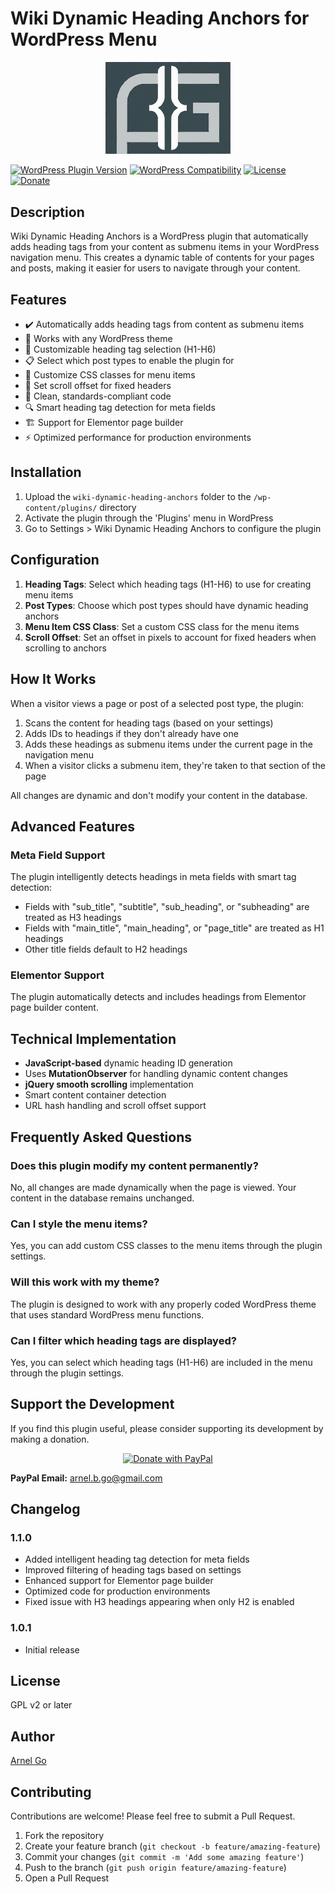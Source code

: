 # Wiki Dynamic Heading Anchors for WordPress Menu

<p align="center">
  <img src="images/AG Logo_1.jpg" alt="Arnel Go Logo" width="200"/>
</p>

[![WordPress Plugin Version](https://img.shields.io/badge/version-1.1.0-blue.svg)](https://wordpress.org/plugins/wiki-dynamic-heading-anchors/)
[![WordPress Compatibility](https://img.shields.io/badge/wordpress-5.0%2B-green.svg)](https://wordpress.org/plugins/wiki-dynamic-heading-anchors/)
[![License](https://img.shields.io/badge/license-GPL%20v2%2B-yellow.svg)](http://www.gnu.org/licenses/gpl-2.0.html)
[![Donate](https://img.shields.io/badge/Donate-PayPal-blue.svg)](https://www.paypal.me/arnelborresgo)

## Description

Wiki Dynamic Heading Anchors is a WordPress plugin that automatically adds heading tags from your content as submenu items in your WordPress navigation menu. This creates a dynamic table of contents for your pages and posts, making it easier for users to navigate through your content.

## Features

- ✔️ Automatically adds heading tags from content as submenu items
- 🎨 Works with any WordPress theme
- 🔧 Customizable heading tag selection (H1-H6)
- 📋 Select which post types to enable the plugin for
- 💅 Customize CSS classes for menu items
- 📏 Set scroll offset for fixed headers
- 🧹 Clean, standards-compliant code
- 🔍 Smart heading tag detection for meta fields
- 🏗️ Support for Elementor page builder
- ⚡ Optimized performance for production environments

## Installation

1. Upload the `wiki-dynamic-heading-anchors` folder to the `/wp-content/plugins/` directory
2. Activate the plugin through the 'Plugins' menu in WordPress
3. Go to Settings > Wiki Dynamic Heading Anchors to configure the plugin

## Configuration

1. **Heading Tags**: Select which heading tags (H1-H6) to use for creating menu items
2. **Post Types**: Choose which post types should have dynamic heading anchors
3. **Menu Item CSS Class**: Set a custom CSS class for the menu items
4. **Scroll Offset**: Set an offset in pixels to account for fixed headers when scrolling to anchors

## How It Works

When a visitor views a page or post of a selected post type, the plugin:

1. Scans the content for heading tags (based on your settings)
2. Adds IDs to headings if they don't already have one
3. Adds these headings as submenu items under the current page in the navigation menu
4. When a visitor clicks a submenu item, they're taken to that section of the page

All changes are dynamic and don't modify your content in the database.

## Advanced Features

### Meta Field Support

The plugin intelligently detects headings in meta fields with smart tag detection:
- Fields with "sub_title", "subtitle", "sub_heading", or "subheading" are treated as H3 headings
- Fields with "main_title", "main_heading", or "page_title" are treated as H1 headings
- Other title fields default to H2 headings

### Elementor Support

The plugin automatically detects and includes headings from Elementor page builder content.

## Technical Implementation

- **JavaScript-based** dynamic heading ID generation
- Uses **MutationObserver** for handling dynamic content changes
- **jQuery smooth scrolling** implementation
- Smart content container detection
- URL hash handling and scroll offset support

## Frequently Asked Questions

### Does this plugin modify my content permanently?

No, all changes are made dynamically when the page is viewed. Your content in the database remains unchanged.

### Can I style the menu items?

Yes, you can add custom CSS classes to the menu items through the plugin settings.

### Will this work with my theme?

The plugin is designed to work with any properly coded WordPress theme that uses standard WordPress menu functions.

### Can I filter which heading tags are displayed?

Yes, you can select which heading tags (H1-H6) are included in the menu through the plugin settings.

## Support the Development

If you find this plugin useful, please consider supporting its development by making a donation.

<p align="center">
  <a href="https://www.paypal.me/arnelborresgo" target="_blank">
    <img src="https://www.paypalobjects.com/en_US/i/btn/btn_donate_LG.gif" alt="Donate with PayPal" />
  </a>
</p>

**PayPal Email:** arnel.b.go@gmail.com

## Changelog

### 1.1.0
- Added intelligent heading tag detection for meta fields
- Improved filtering of heading tags based on settings
- Enhanced support for Elementor page builder
- Optimized code for production environments
- Fixed issue with H3 headings appearing when only H2 is enabled

### 1.0.1
- Initial release

## License

GPL v2 or later

## Author

[Arnel Go](https://arnelgo.info/)

## Contributing

Contributions are welcome! Please feel free to submit a Pull Request.

1. Fork the repository
2. Create your feature branch (`git checkout -b feature/amazing-feature`)
3. Commit your changes (`git commit -m 'Add some amazing feature'`)
4. Push to the branch (`git push origin feature/amazing-feature`)
5. Open a Pull Request
